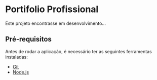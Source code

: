 # Portifolio Profissional

Este projeto encontrasse em desenvolvimento...

## Pré-requisitos

Antes de rodar a aplicação, é necessário ter as seguintes ferramentas instaladas:

- [Git](https://git-scm.com/)
- [Node.js](https://nodejs.org/)

